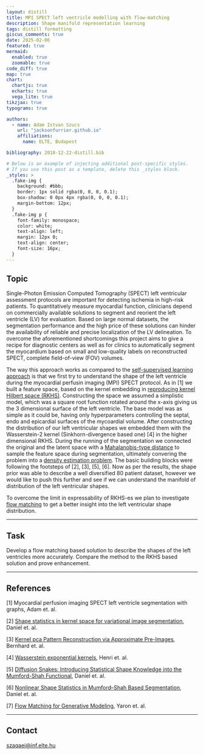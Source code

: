 ```yaml
---
layout: distill
title: MPI SPECT left ventricle modelling with flow-matching
description: Shape manifold representation learning
tags: distill formatting
giscus_comments: true
date: 2025-02-06
featured: true
mermaid:
  enabled: true
  zoomable: true
code_diff: true
map: true
chart:
  chartjs: true
  echarts: true
  vega_lite: true
tikzjax: true
typograms: true

authors:
  - name: Adam Istvan Szucs
    url: "jacksonfurrier.github.io"
    affiliations:
      name: ELTE, Budapest

bibliography: 2018-12-22-distill.bib

# Below is an example of injecting additional post-specific styles.
# If you use this post as a template, delete this _styles block.
_styles: >
  .fake-img {
    background: #bbb;
    border: 1px solid rgba(0, 0, 0, 0.1);
    box-shadow: 0 0px 4px rgba(0, 0, 0, 0.1);
    margin-bottom: 12px;
  }
  .fake-img p {
    font-family: monospace;
    color: white;
    text-align: left;
    margin: 12px 0;
    text-align: center;
    font-size: 16px;
  }
---
```


## Topic

Single-Photon Emission Computed Tomography (SPECT) left ventricular assessment protocols are important for detecting ischemia in high-risk patients. To quantitatively measure myocardial function, clinicians depend on commercially available solutions to segment and reorient the left ventricle (LV) for evaluation. Based on large normal datasets, the segmentation performance and the high price of these solutions can hinder the availability of reliable and precise localization of the LV delineation. To overcome the aforementioned shortcomings this project aims to give a recipe for diagnostic centers as well as for clinics to automatically segment the myocardium based on small and low-quality labels on reconstructed SPECT, complete field-of-view (FOV) volumes.

The way this approach works as compared to the [self-supervised learning approach](https://jacksonfurrier.github.io/blog/2025/seg_ssl_fs_vit/) is that we first try to understand the shape of the left ventricle during the myocardial perfusin imaging (MPI) SPECT protocol. As in [1] we built a feature space, based on the kernel embedding in [reproducing kernel Hilbert space (RKHS)](https://en.wikipedia.org/wiki/Reproducing_kernel_Hilbert_space). Constructing the space we assumed a simplistic model, which was a square root function rotated around the x-axis giving us the 3 dimensional surface of the left ventricle. The base model was as simple as it could be, having only hyperparameters controlling the septal, endo and epicardial surfaces of the mycoardial volume. After constructing the distribution of our left ventricular shapes we embedded them with the Wasserstein-2 kernel (Sinkhorn-divergence based one) [4] in the higher dimensional RKHS. During the running of the segmentation we connected the original and the latent space with a [Mahalanobis-type distance](https://en.wikipedia.org/wiki/Mahalanobis_distance) to sample the feature space during segmentation, ultimately convering the problem into a [density estimation problem](https://en.wikipedia.org/wiki/Density_estimation). The basic building blocks were following the footsteps of [2], [3], [5], [6]. Now as per the results, the shape prior was able to describe a well diversified 80 patient dataset, however we would like to push this further and see if we can understand the manifold of distribution of the left ventricular shapes.

To overcome the limit in expressability of RKHS-es we plan to investigate [flow matching](https://mlg.eng.cam.ac.uk/blog/2024/01/20/flow-matching.html) to get a better insight into the left ventricular shape distribution. 

---

## Task

Develop a flow matching based solution to describe the shapes of the left ventricles more accurately. Compare the method to the RKHS based solution and prove enhancement. 

---

## References

[1] Myocardial perfusion imaging SPECT left ventricle segmentation with graphs, Adam et. al.

[2] [Shape statistics in kernel space for variational image segmentation](https://www.sciencedirect.com/science/article/pii/S0031320303000566?casa_token=_OYwvXehkoIAAAAA:90b5a76xe47mkEWeIDckKGlsB6y5NwFX7SHFfinKNxNdXf7C1YvlyfkKJzhB_5gr0ZGKgWPWnKE), Daniel et. al.

[3] [Kernel pca Pattern Reconstruction via Approximate Pre-Images](https://link.springer.com/chapter/10.1007/978-1-4471-1599-1_18), Bernhard et. al.

[4] [Wasserstein exponential kernels](https://ieeexplore.ieee.org/stamp/stamp.jsp?arnumber=9207630&casa_token=qLFvaMf3MTUAAAAA:NTFR70AIIl5NA3BhQTkIJcA5mQ_Y4x1LTaK-9s1d_qI4VHjQK6jNWAyPcaTcjga-LguyH2BoQ-K_Gw), Henri et. al.

[5] [Diffusion Snakes: Introducing Statistical Shape Knowledge into the Mumford-Shah Functional](https://link.springer.com/content/pdf/10.1023/A:1020826424915.pdf), Daniel et. al.

[6] [Nonlinear Shape Statistics in Mumford–Shah Based Segmentation](https://ipa.iwr.uni-heidelberg.de/ipabib/Papers/Cremers_Kohlberger_Schnoerr:Nonlinear_Shape_Statistics_in_Mumford-Shah_Based_Segmentation.pdf), Daniel et. al.

[7] [Flow Matching for Generative Modeling](https://arxiv.org/abs/2210.02747), Yaron et. al.

---

## Contact

szaqaei@inf.elte.hu